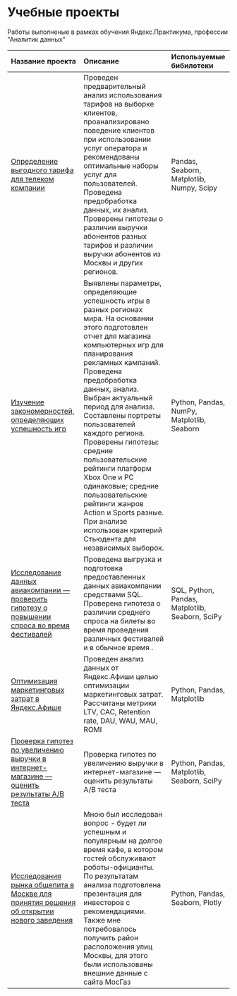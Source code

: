 # Учебные проекты 
Работы выполненые в рамках обучения Яндекс.Практикума, профессии "Аналитик данных"

| Название проекта | Описание | Используемые бибилотеки |
| :-------------------- | :--------------------- |:---------------------------|
| [Определение выгодного тарифа для телеком компании](https://github.com/lyutsiyaa/projects/tree/main/3_Статистический_анализ_данных)| Проведен предварительный анализ использования тарифов на выборке клиентов, проанализировано поведение клиентов при использовании услуг оператора и рекомендованы оптимальные наборы услуг для пользователей. Проведена предобработка данных, их анализ. Проверены гипотезы о различии выручки абонентов разных тарифов и различии выручки абонентов из Москвы и других регионов. | Pandas, Seaborn, Matplotlib, Numpy, Scipy |
| [Изучение закономерностей, определяющих успешность игр](https://github.com/lyutsiyaa/projects/tree/main/4_Игры)| Выявлены параметры, определяющие успешность игры в разных регионах мира. На основании этого подготовлен отчет для магазина компьютерных игр для планирования рекламных кампаний. Проведена предобработка данных, анализ. Выбран актуальный период для анализа. Составлены портреты пользователей каждого региона. Проверены гипотезы: средние пользовательские рейтинги платформ Xbox One и PC одинаковые; средние пользовательские рейтинги жанров Action и Sports разные. При анализе использован критерий Стьюдента для независимых выборок. | Python, Pandas, NumPy, Matplotlib, Seaborn |
| [Исследование данных авиакомпании — проверить гипотезу о повышении спроса во время фестивалей](https://github.com/lyutsiyaa/projects/tree/main/5_Сбор%20и%20хранение%20данных) | Проведена выгрузка и подготовка предоставленных данных авиакомпании средствами SQL. Проверена гипотеза о различии среднего спроса на билеты во время проведения различных фестивалей и в обычное время . | SQL, Python, Pandas, Matplotlib, Seaborn, SciPy |
| [Оптимизация маркетинговых затрат в Яндекс.Афише ](https://github.com/lyutsiyaa/projects/tree/main/6_Анализ%20бизнес%20показателей)| Проведен анализ данных от Яндекс.Афиши целью оптимизации маркетинговых затрат. Рассчитаны метрики LTV, CAC, Retention rate, DAU, WAU, MAU, ROMI | Python, Pandas, Matplotlib|
|[Проверка гипотез по увеличению выручки в интернет-магазине — оценить результаты A/B теста](https://github.com/lyutsiyaa/projects/tree/main/7_Принятие%20решений%20на%20%20основе%20данных)  | Проверка гипотез по увеличению выручки в интернет-магазине — оценить результаты A/B теста| Python, Pandas, Matplotlib, Seaborn, SciPy |
| [Исследования рынка общепита в Москве для принятия решения об открытии нового заведения](https://github.com/lyutsiyaa/projects/tree/main/8_Как%20рассказть%20историю%20с%20помощью%20данных)  | Мною был исследован вопрос - будет ли успешным и популярным на долгое время кафе, в котором гостей обслуживают роботы-официанты. По результатам анализа подготовлена презентация для инвесторов с рекомендациями. Также мне потребовалось получить район расположения улиц Москвы, для этого были использованы внешние данные с сайта МосГаз | Python, Pandas, Seaborn, Plotly |
